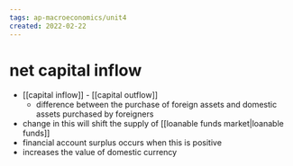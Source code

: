 ```yaml
---
tags: ap-macroeconomics/unit4 
created: 2022-02-22
---
```


# net capital inflow

- [[capital inflow]] - [[capital outflow]]
	- difference between the purchase of foreign assets and domestic assets purchased by foreigners
- change in this will shift the supply of [[loanable funds market|loanable funds]]
- financial account surplus occurs when this is positive
- increases the value of domestic currency 
